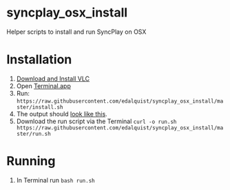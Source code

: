 # syncplay_osx_install

Helper scripts to install and run SyncPlay on OSX

# Installation

1. [Download and Install VLC](https://www.videolan.org/vlc/download-macosx.html)
1. Open [Terminal.app](https://www.youtube.com/watch?v=zw7Nd67_aFw)
1. Run: ```https://raw.githubusercontent.com/edalquist/syncplay_osx_install/master/install.sh```
1. The output should [look like this]().
1. Download the run script via the Terminal ```curl -o run.sh https://raw.githubusercontent.com/edalquist/syncplay_osx_install/master/run.sh```

# Running

1. In Terminal run ```bash run.sh```
